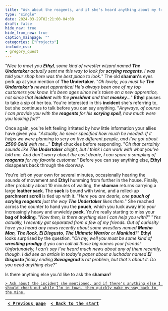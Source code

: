 ```yaml
---
title: "Ask about the reagents, and if she's heard anything about my friends' activity or whereabouts."
type: "single"
date: 2024-03-29T02:21:00-04:00
draft: false
hide_nav: true
hide_from_new: true
caption_mainpage: ""
categories: ["Projects"]
include_css:
- gregory_quest
---
```


"*Nice to meet you **Ethyl**, some kind of wrestler wizard named **The Undertaker** actually sent me this way to look for **scrying reagents**. I was told your shop here was the best place to look.*" The old **shaman's** eyes perk up at your mention of **The Undertaker**. "*Oh lovely, you must be **The Undertaker's** newest apprentice! He's always been one of my top customers you know. It's been ages since he's taken on a new apprentice, not since that **incident** with the **president** and that **monkey**...*" **Ethyl** pauses to take a sip of her tea. You're interested in this **incident** she's referring to, but she continues to talk before you can say anything. "*Anyways, of course I can provide you with the **reagents** for his **scrying spell**, how much were you looking for?*"

Once again, you're left feeling irritated by how little information your allies have given you. "*Actually, he never specified how much he needed. If it helps we were planning to scry on five different people, and I've got about **2500 Gold** with me...*" **Ethyl** chuckles before responding. "*Oh that certainly sounds like **The Undertaker** alright, but I think I can work with what you've told me. And don't worry about the cost dearie, I can spare a sampling of **reagents** for my favorite customer.*" Before you can say anything else, **Ethyl** disappears back through the doorway.

You're left on your own for several minutes, occasionally hearing the sounds of movement and **Ethyl** humming from further in the house. Finally, after probably about 10 minutes of waiting, the **shaman** returns carrying a large **leather sack**. The **sack** is bound with twine, and a rolled-up **parchment scroll** is tied up with it. "*Here you are dearie, one **pouch of scrying reagents** just the way **The Undertaker** likes them.*" She reached across the counter to hand you the **pouch**, which you tuck away into your increasingly heavy and unwieldy **pack**. You're really starting to miss your **bag of holding**. "*Now then, is there anything else I can help you with?*" 
"*Yes actually, I recently got separated from a few of my friends. Out of curiosity have you heard any news recently about some wrestlers named **Macho Man**, **The Rock**, **El Disgusto**, **The Ultimate Warrior** or **Mankind**?*" **Ethyl** looks surprised by the question. "*Oh my, well you must be some kind of **wrestling prodigy** if you can call all those big names your friends! Unfortunately, I can't say I've heard much news about any of them recently, though. I did see an article in today's paper about a luchador named **El Disgusto** finally ending **Savagegrad's** rat problem, but that's about it. Do you need anything else?*"

Is there anything else you'd like to ask the **shaman**? 

[``> Ask about the incident she mentioned, and if there's anything else I should check out while I'm in town, then quickly make my way back to the mine.``](../85)

|[``< Previous page``](../83)|[``< Back to the start``](../)|
|---|---|